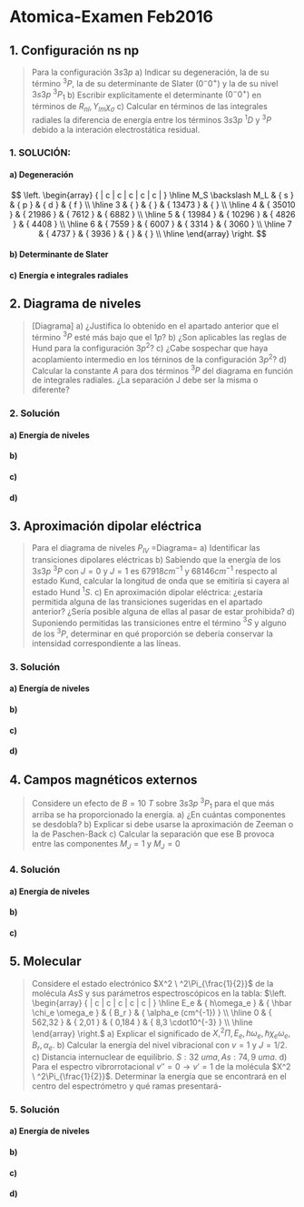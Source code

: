 ﻿

# Atomica-Examen Feb2016

## 1. Configuración ns np
> Para la configuración $3s3p$
a) Indicar su degeneración, la de su término $^3P$, la de su determinante de Slater $(0^- 0^+)$ y la de su nivel $3s3p\ ^3P_1$
b) Escribir explícitamente el determinante $(0^- 0^+)$ en términos de $R_{nl},Y_{lm}\chi_{\sigma}$
c) Calcular en términos de las integrales radiales la diferencia de energía entre los términos $3s3p\ ^1D$ y $^3P$ debido a la interación electrostática residual.
### 1. SOLUCIÓN:
#### a) Degeneración

$$
\left. \begin{array} { | c | c | c | c | c | } \hline M_S \backslash M_L & { s } & { p } & { d } & { f } \\ \hline 3 & { } & { } & { 13473 } & { } \\ \hline 4 & { 35010 } & { 21986 } & { 7612 } & { 6882 } \\ \hline 5 & { 13984 } & { 10296 } & { 4826 } & { 4408 } \\ \hline 6 & { 7559 } & { 6007 } & { 3314 } & { 3060 } \\ \hline 7 & { 4737 } & { 3936 } & { } & { } \\ \hline \end{array} \right.
$$
#### b) Determinante de Slater

#### c) Energía e integrales radiales



## 2. Diagrama de niveles
>[Diagrama]
a) ¿Justifica lo obtenido en el apartado anterior que el término $^3 P$ esté más bajo que el $1p$?
b) ¿Son aplicables las reglas de Hund para la configuración $3p^2$?
c) ¿Cabe sospechar que haya acoplamiento intermedio en los térninos de la configuración $3p^2$?
d) Calcular la constante $A$ para dos términos $^3P$ del diagrama en función de integrales radiales. ¿La separación J debe ser la misma o diferente?
### 2. Solución
#### a) Energía de niveles
#### b) 
#### c)
#### d)

## 3. Aproximación dipolar eléctrica
>Para el diagrama de niveles $P_{IV}$
=Diagrama=
a) Identificar las transiciones dipolares eléctricas
b) Sabiendo que la energía de los $3s3p\ ^3 P$ con $J=0$ y $J=1$ es $67918 cm^{-1}$ y $68146 cm^{-1}$ respecto al estado Kund, calcular la longitud de onda que se emitiría si cayera al estado Hund $^1 S$.
c) En aproximación dipolar eléctrica: ¿estaría permitida alguna de las transiciones sugeridas en el apartado anterior? ¿Sería posible alguna de ellas al pasar de estar prohibida?
d) Suponiendo permitidas las transiciones entre el término $^3 S$ y alguno de los $^3 P$, determinar en qué proporción se debería conservar la intensidad correspondiente a las líneas.
### 3. Solución
#### a) Energía de niveles
#### b) 
#### c)
#### d)


## 4. Campos magnéticos externos
> Considere un efecto de $B = 10 \ T$ sobre $3s3p\ ^3P_1$ para el que más arriba se ha proporcionado la energía.
a) ¿En cuántas componentes se desdobla?
b) Explicar si debe usarse la aproximación de Zeeman o la de Paschen-Back
c) Calcular la separación que ese B provoca entre las componentes $M_J = 1$ y $M_J = 0$

### 4. Solución
#### a) Energía de niveles
#### b) 
#### c) 

## 5. Molecular
> Considere el estado electrónico $X^2 \ ^2\Pi_{\frac{1}{2}}$ de la molécula $AsS$ y sus parámetros espectroscópicos en la tabla:
$\left. \begin{array} { | c | c | c | c | c | } \hline E_e & { h\omega_e  } & { \hbar \chi_e \omega_e } & { B_r } & { \alpha_e (cm^{-1}) } \\ \hline 0 & { 562,32 } & { 2,01 } & { 0,184 } & { 8,3 \cdot10^{-3} }
\\ \hline \end{array} \right.$
a) Explicar el significado de $X, ^2 \Pi, E_e, h\omega_e, \hbar\chi_e\omega_e, B_r, \alpha_e$.
b) Calcular la energía del nivel vibracional con $v=1$ y $J = 1/2$.
c) Distancia internuclear de equilibrio. $S: 32\ uma, As: 74,9\ uma$.
d) Para el espectro vibrorrotacional $v'' = 0 \rightarrow v'=1$ de la molécula $X^2 \ ^2\Pi_{\frac{1}{2}}$. Determinar la energía que se encontrará en el centro del espectrómetro y qué ramas presentará-

### 5. Solución
#### a) Energía de niveles
#### b) 
#### c)
#### d)
